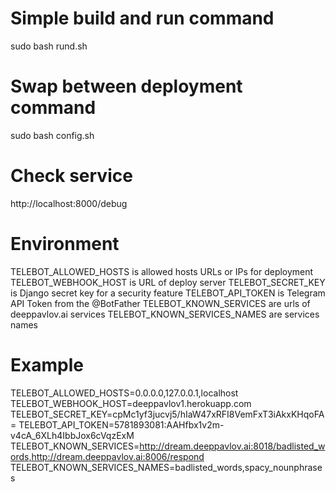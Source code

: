 # Simple build and run command
sudo bash rund.sh

# Swap between deployment command
sudo bash config.sh

# Check service
http://localhost:8000/debug

# Environment
TELEBOT_ALLOWED_HOSTS is allowed hosts URLs or IPs for deployment
TELEBOT_WEBHOOK_HOST is URL of deploy server
TELEBOT_SECRET_KEY is Django secret key for a security feature
TELEBOT_API_TOKEN is Telegram API Token from the @BotFather
TELEBOT_KNOWN_SERVICES are urls of deeppavlov.ai services
TELEBOT_KNOWN_SERVICES_NAMES are services names

# Example
TELEBOT_ALLOWED_HOSTS=0.0.0.0,127.0.0.1,localhost
TELEBOT_WEBHOOK_HOST=deeppavlov1.herokuapp.com
TELEBOT_SECRET_KEY=cpMc1yf3jucvj5/hIaW47xRFI8VemFxT3iAkxKHqoFA=
TELEBOT_API_TOKEN=5781893081:AAHfbx1v2m-v4cA_6XLh4IbbJox6cVqzExM
TELEBOT_KNOWN_SERVICES=http://dream.deeppavlov.ai:8018/badlisted_words,http://dream.deeppavlov.ai:8006/respond
TELEBOT_KNOWN_SERVICES_NAMES=badlisted_words,spacy_nounphrases
